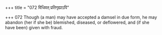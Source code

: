 +++
title = "072 विधिवत् प्रतिगृह्याऽपि"

+++
072	Though (a man) may have accepted a damsel in due form, he may abandon (her if she be) blemished, diseased, or deflowered, and (if she have been) given with fraud.